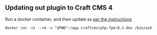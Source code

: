
## Updating out plugin to Craft CMS 4

Run a docker container, and then update as [per the instructions](https://github.com/craftcms/rector)

```
docker run -it --rm -v "$PWD":/app craftcms/php-fpm:8.1-dev /bin/ash
```
